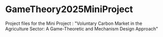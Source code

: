 # GameTheory2025MiniProject
Project files for the Mini Project : "Voluntary Carbon Market in the Agriculture Sector:  A Game-Theoretic and Mechanism Design Approach"
